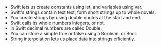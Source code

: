 - Swift lets us create constants using let, and variables using var.
- Swift's strings contain text text, form short strings up to whole novels.
- You create strings by using double quotes at the start and end.
- Swift calls its whole numbers integers, or not.
- In Swift decimal numbers are called Double.
- You can store a simple true or false using a Boolean, or Bool.
- String interpolation lets us place data into strings efficiently.